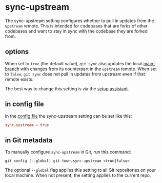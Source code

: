 # sync-upstream

The sync-upstream setting configures whether to pull in updates from the
`upstream` remote. This is intended for codebases that are forks of other
codebases and want to stay in sync with the codebase they are forked from.

## options

When set to `true` (the default value), `git sync` also updates the local
[main-branch](main-branch.md) with changes from its counterpart in the
`upstream` remote. When set to `false`, `git sync` does not pull in updates from
upstream even if that remote exists.

The best way to change this setting is via the
[setup assistant](../configuration.md).

## in config file

In the [config file](../configuration-file.md) the sync-upstream setting can be
set like this:

```toml
sync-upstream = true
```

## in Git metadata

To manually configure `sync-upstream` in Git, run this command:

```
git config [--global] git-town.sync-upstream <true|false>
```

The optional `--global` flag applies this setting to all Git repositories on
your local machine. When not present, the setting applies to the current repo.

